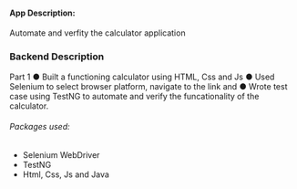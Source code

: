 #### App Description:
Automate and verfity the calculator application

### Backend Description
Part   1
● Built a functioning calculator using HTML, Css and Js
● Used Selenium to select browser platform, navigate to the link and
● Wrote test case using TestNG to automate and verify the funcationality of the calculator.

###### Packages used:
* Selenium WebDriver
* TestNG
* Html, Css, Js and Java



